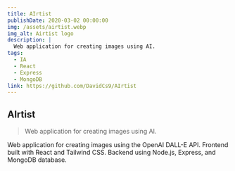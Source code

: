 ```yaml
---
title: AIrtist
publishDate: 2020-03-02 00:00:00
img: /assets/airtist.webp
img_alt: Airtist logo
description: |
  Web application for creating images using AI.
tags:
  - IA
  - React
  - Express
  - MongoDB
link: https://github.com/DavidCs9/AIrtist
---
```


## AIrtist

> Web application for creating images using AI.

Web application for creating images using the OpenAI DALL-E API. Frontend built with React and Tailwind CSS. Backend using Node.js, Express, and MongoDB database.
